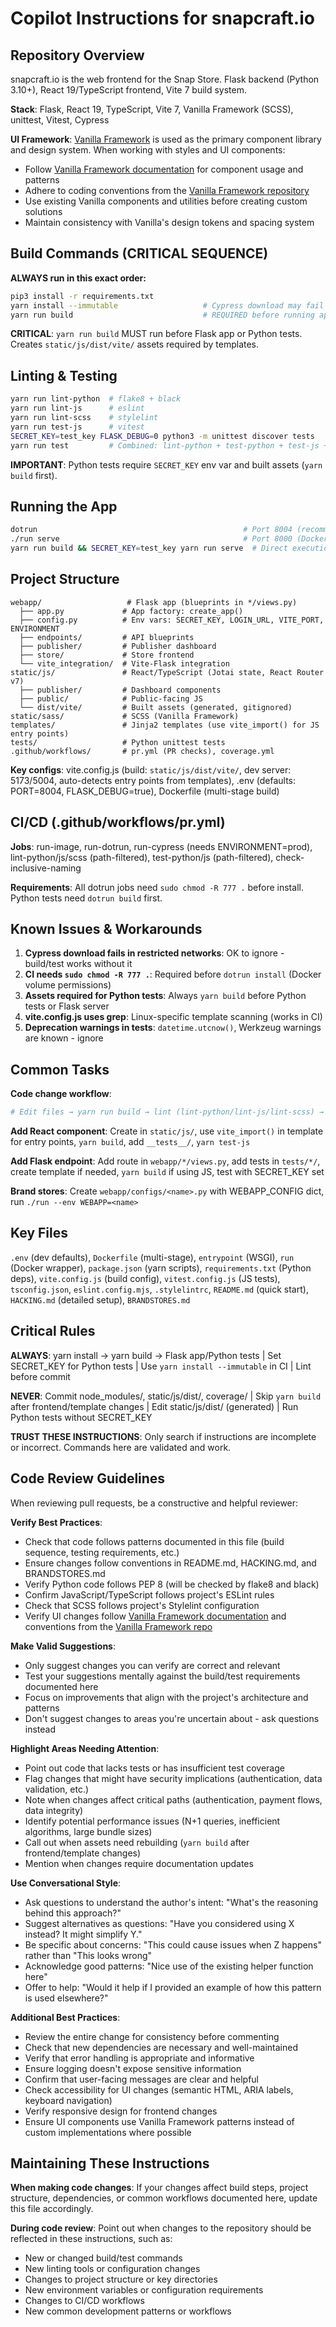 # Copilot Instructions for snapcraft.io

## Repository Overview

snapcraft.io is the web frontend for the Snap Store. Flask backend (Python 3.10+), React 19/TypeScript frontend, Vite 7 build system.

**Stack**: Flask, React 19, TypeScript, Vite 7, Vanilla Framework (SCSS), unittest, Vitest, Cypress

**UI Framework**: [Vanilla Framework](https://vanillaframework.io/) is used as the primary component library and design system. When working with styles and UI components:
- Follow [Vanilla Framework documentation](https://vanillaframework.io/docs) for component usage and patterns
- Adhere to coding conventions from the [Vanilla Framework repository](https://github.com/canonical/vanilla-framework/)
- Use existing Vanilla components and utilities before creating custom solutions
- Maintain consistency with Vanilla's design tokens and spacing system

## Build Commands (CRITICAL SEQUENCE)

**ALWAYS run in this exact order:**

```bash
pip3 install -r requirements.txt
yarn install --immutable                   # Cypress download may fail in restricted networks - OK to ignore
yarn run build                             # REQUIRED before running app or Python tests
```

**CRITICAL**: `yarn run build` MUST run before Flask app or Python tests. Creates `static/js/dist/vite/` assets required by templates.

## Linting & Testing

```bash
yarn run lint-python  # flake8 + black
yarn run lint-js      # eslint  
yarn run lint-scss    # stylelint
yarn run test-js      # vitest
SECRET_KEY=test_key FLASK_DEBUG=0 python3 -m unittest discover tests
yarn run test         # Combined: lint-python + test-python + test-js + lint-scss
```

**IMPORTANT**: Python tests require `SECRET_KEY` env var and built assets (`yarn build` first).

## Running the App

```bash
dotrun                                              # Port 8004 (recommended)
./run serve                                         # Port 8000 (Docker-based)
yarn run build && SECRET_KEY=test_key yarn run serve  # Direct execution
```

## Project Structure

```
webapp/                   # Flask app (blueprints in */views.py)
  ├── app.py             # App factory: create_app()
  ├── config.py          # Env vars: SECRET_KEY, LOGIN_URL, VITE_PORT, ENVIRONMENT
  ├── endpoints/         # API blueprints
  ├── publisher/         # Publisher dashboard
  ├── store/             # Store frontend
  └── vite_integration/  # Vite-Flask integration
static/js/               # React/TypeScript (Jotai state, React Router v7)
  ├── publisher/         # Dashboard components
  ├── public/            # Public-facing JS
  └── dist/vite/         # Built assets (generated, gitignored)
static/sass/             # SCSS (Vanilla Framework)
templates/               # Jinja2 templates (use vite_import() for JS entry points)
tests/                   # Python unittest tests
.github/workflows/       # pr.yml (PR checks), coverage.yml
```

**Key configs**: vite.config.js (build: `static/js/dist/vite/`, dev server: 5173/5004, auto-detects entry points from templates), .env (defaults: PORT=8004, FLASK_DEBUG=true), Dockerfile (multi-stage build)

## CI/CD (.github/workflows/pr.yml)

**Jobs**: run-image, run-dotrun, run-cypress (needs ENVIRONMENT=prod), lint-python/js/scss (path-filtered), test-python/js (path-filtered), check-inclusive-naming

**Requirements**: All dotrun jobs need `sudo chmod -R 777 .` before install. Python tests need `dotrun build` first.

## Known Issues & Workarounds

1. **Cypress download fails in restricted networks**: OK to ignore - build/test works without it
2. **CI needs `sudo chmod -R 777 .`**: Required before `dotrun install` (Docker volume permissions)
3. **Assets required for Python tests**: Always `yarn build` before Python tests or Flask server
4. **vite.config.js uses grep**: Linux-specific template scanning (works in CI)
5. **Deprecation warnings in tests**: `datetime.utcnow()`, Werkzeug warnings are known - ignore

## Common Tasks

**Code change workflow**:
```bash
# Edit files → yarn run build → lint (lint-python/lint-js/lint-scss) → test (test-js or Python tests) → run app
```

**Add React component**: Create in `static/js/`, use `vite_import()` in template for entry points, `yarn build`, add `__tests__/`, `yarn test-js`

**Add Flask endpoint**: Add route in `webapp/*/views.py`, add tests in `tests/*/`, create template if needed, `yarn build` if using JS, test with SECRET_KEY set

**Brand stores**: Create `webapp/configs/<name>.py` with WEBAPP_CONFIG dict, run `./run --env WEBAPP=<name>`

## Key Files

`.env` (dev defaults), `Dockerfile` (multi-stage), `entrypoint` (WSGI), `run` (Docker wrapper), `package.json` (yarn scripts), `requirements.txt` (Python deps), `vite.config.js` (build config), `vitest.config.js` (JS tests), `tsconfig.json`, `eslint.config.mjs`, `.stylelintrc`, `README.md` (quick start), `HACKING.md` (detailed setup), `BRANDSTORES.md`

## Critical Rules

**ALWAYS**: yarn install → yarn build → Flask app/Python tests | Set SECRET_KEY for Python tests | Use `yarn install --immutable` in CI | Lint before commit

**NEVER**: Commit node_modules/, static/js/dist/, coverage/ | Skip `yarn build` after frontend/template changes | Edit static/js/dist/ (generated) | Run Python tests without SECRET_KEY

**TRUST THESE INSTRUCTIONS**: Only search if instructions are incomplete or incorrect. Commands here are validated and work.

## Code Review Guidelines

When reviewing pull requests, be a constructive and helpful reviewer:

**Verify Best Practices**:
- Check that code follows patterns documented in this file (build sequence, testing requirements, etc.)
- Ensure changes follow conventions in README.md, HACKING.md, and BRANDSTORES.md
- Verify Python code follows PEP 8 (will be checked by flake8 and black)
- Confirm JavaScript/TypeScript follows project's ESLint rules
- Check that SCSS follows project's Stylelint configuration
- Verify UI changes follow [Vanilla Framework documentation](https://vanillaframework.io/docs) and conventions from the [Vanilla Framework repo](https://github.com/canonical/vanilla-framework/)

**Make Valid Suggestions**:
- Only suggest changes you can verify are correct and relevant
- Test your suggestions mentally against the build/test requirements documented here
- Focus on improvements that align with the project's architecture and patterns
- Don't suggest changes to areas you're uncertain about - ask questions instead

**Highlight Areas Needing Attention**:
- Point out code that lacks tests or has insufficient test coverage
- Flag changes that might have security implications (authentication, data validation, etc.)
- Note when changes affect critical paths (authentication, payment flows, data integrity)
- Identify potential performance issues (N+1 queries, inefficient algorithms, large bundle sizes)
- Call out when assets need rebuilding (`yarn build` after frontend/template changes)
- Mention when changes require documentation updates

**Use Conversational Style**:
- Ask questions to understand the author's intent: "What's the reasoning behind this approach?"
- Suggest alternatives as questions: "Have you considered using X instead? It might simplify Y."
- Be specific about concerns: "This could cause issues when Z happens" rather than "This looks wrong"
- Acknowledge good patterns: "Nice use of the existing helper function here"
- Offer to help: "Would it help if I provided an example of how this pattern is used elsewhere?"

**Additional Best Practices**:
- Review the entire change for consistency before commenting
- Check that new dependencies are necessary and well-maintained
- Verify that error handling is appropriate and informative
- Ensure logging doesn't expose sensitive information
- Confirm that user-facing messages are clear and helpful
- Check accessibility for UI changes (semantic HTML, ARIA labels, keyboard navigation)
- Verify responsive design for frontend changes
- Ensure UI components use Vanilla Framework patterns instead of custom implementations where possible

## Maintaining These Instructions

**When making code changes**: If your changes affect build steps, project structure, dependencies, or common workflows documented here, update this file accordingly.

**During code review**: Point out when changes to the repository should be reflected in these instructions, such as:
- New or changed build/test commands
- New linting tools or configuration changes
- Changes to project structure or key directories
- New environment variables or configuration requirements
- Changes to CI/CD workflows
- New common development patterns or workflows
